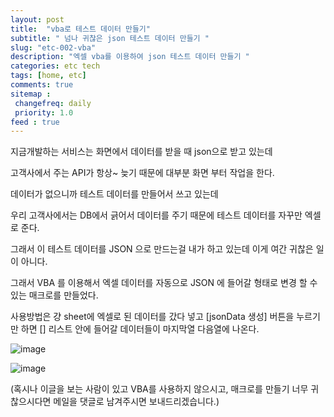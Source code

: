 ```yaml
---
layout: post
title:  "vba로 테스트 데이터 만들기"
subtitle: " 넘나 귀찮은 json 테스트 데이터 만들기 "
slug: "etc-002-vba"
description: "엑셀 vba를 이용하여 json 테스트 데이터 만들기 "
categories: etc tech
tags: [home, etc]
comments: true
sitemap :
 changefreq: daily
 priority: 1.0
feed : true  
---
```

 지금개발하는 서비스는 화면에서 데이터를 받을 때 json으로 받고 있는데

고객사에서 주는 API가 항상~ 늦기 때문에 대부분 화면 부터 작업을 한다.  

데이터가 없으니까 테스트 데이터를 만들어서 쓰고 있는데

우리 고객사에서는 DB에서 긁어서 데이터를 주기 때문에 테스트 데이터를 자꾸만 엑셀로 준다.

그래서 이 테스트 데이터를 JSON 으로 만드는걸 내가 하고 있는데 이게 여간 귀찮은 일이 아니다.

그래서 VBA 를 이용해서 엑셀 데이터를 자동으로 JSON 에 들어갈 형태로 변경 할 수 있는 매크로를 만들었다.

사용방법은 걍 sheet에 엑셀로 된 데이터를 갔다 넣고 [jsonData 생성] 버튼을 누르기만 하면 [] 리스트 안에 들어갈 데이터들이 마지막열 다음열에 나온다.

![image](https://user-images.githubusercontent.com/35050638/36519356-6a3e535c-17ce-11e8-8425-c2121e4c12bc.png)

![image](https://user-images.githubusercontent.com/35050638/36519482-226efa1c-17cf-11e8-8899-b22bd8e3abbe.png)

(혹시나 이글을 보는 사람이 있고 VBA를 사용하지 않으시고, 매크로를 만들기 너무 귀찮으시다면 메일을 댓글로 남겨주시면 보내드리겠습니다.)
